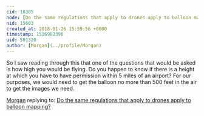 ```yaml
---
cid: 18305
node: [Do the same regulations that apply to drones apply to balloon mapping?](../notes/Morgan/01-24-2018/do-the-same-regulations-that-apply-to-drones-apply-to-balloon-mapping)
nid: 15603
created_at: 2018-01-26 15:59:56 +0000
timestamp: 1516982396
uid: 501320
author: [Morgan](../profile/Morgan)
---
```


So I saw reading through this that one of the questions that would be asked is how high you would be flying. Do you happen to know if there is a height at which you have to have permission within 5 miles of an airport? For our purposes, we would need to get the balloon no more than 500 feet in the air to get the images we need. 

[Morgan](../profile/Morgan) replying to: [Do the same regulations that apply to drones apply to balloon mapping?](../notes/Morgan/01-24-2018/do-the-same-regulations-that-apply-to-drones-apply-to-balloon-mapping)

